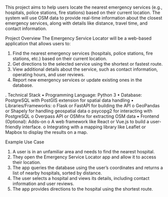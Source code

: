 This project aims to help users locate the nearest emergency services (e.g., hospitals, police stations, fire stations) based on their current location. The system will use OSM data to provide real-time information about the closest emergency services, along with details like distance, travel time, and contact information.

Project Overview
The Emergency Service Locator will be a web-based application that allows users to:
1.	Find the nearest emergency services (hospitals, police stations, fire stations, etc.) based on their current location.
2.	Get directions to the selected service using the shortest or fastest route.
3.	View additional details about the service, such as contact information, operating hours, and user reviews.
4.	Report new emergency services or update existing ones in the database.

. Technical Stack
•	Programming Language: Python 3
•	Database: PostgreSQL with PostGIS extension for spatial data handling
•	Libraries/Frameworks:
o	Flask or FastAPI for building the API
o	GeoPandas or Shapely for handling geospatial data
o	psycopg2 for interacting with PostgreSQL
o	Overpass API or OSMnx for extracting OSM data
•	Frontend (Optional): Adds-on
o	A web framework like React or Vue.js to build a user-friendly interface.
o	Integrating with a mapping library like Leaflet or Mapbox to display the results on a map.

Example Use Case
1.	A user is in an unfamiliar area and needs to find the nearest hospital.
2.	They open the Emergency Service Locator app and allow it to access their location.
3.	The app queries the database using the user’s coordinates and returns a list of nearby hospitals, sorted by distance.
4.	The user selects a hospital and views its details, including contact information and user reviews.
5.	The app provides directions to the hospital using the shortest route.



